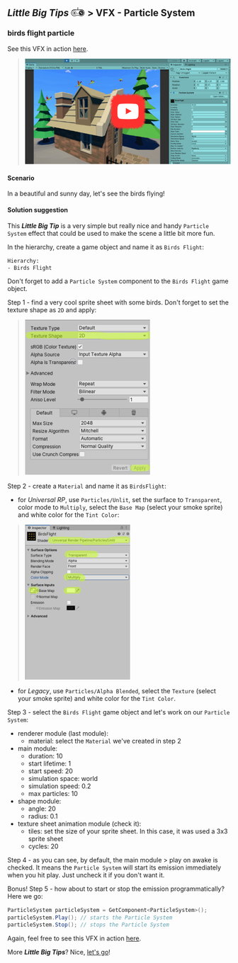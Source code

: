 ## _**Little Big Tips**_ ![Joystick](https://raw.githubusercontent.com/alissin/alissin.github.io/master/images/joystick.png) > VFX - Particle System

### birds flight particle

See this VFX in action [here](https://youtu.be/SWL6ucZqXFw).

> [![birds flight particle](./birds-flight-particle_small.png)](https://youtu.be/SWL6ucZqXFw)

#### Scenario
In a beautiful and sunny day, let's see the birds flying!

#### Solution suggestion
This _**Little Big Tip**_ is a very simple but really nice and handy `Particle System` effect that could be used to make the scene a little bit more fun.

In the hierarchy, create a game object and name it as `Birds Flight`:

```
Hierarchy:
- Birds Flight
```

Don't forget to add a `Particle System` component to the `Birds Flight` game object.

Step 1 - find a very cool sprite sheet with some birds. Don't forget to set the texture shape as `2D` and apply:

> ![2d-texture](../_common-images/2d-texture.png)

Step 2 - create a `Material` and name it as `BirdsFlight`:
* for _Universal RP_, use `Particles/Unlit`, set the surface to `Transparent`, color mode to `Multiply`, select the `Base Map` (select your smoke sprite) and white color for the `Tint Color`:

> ![material](./material.png)

* for _Legacy_, use `Particles/Alpha Blended`, select the `Texture` (select your smoke sprite) and white color for the `Tint Color`.

Step 3 - select the `Birds Flight` game object and let's work on our `Particle System`:
* renderer module (last module):
    * material: select the `Material` we've created in step 2
* main module:
    * duration: 10
    * start lifetime: 1
    * start speed: 20
    * simulation space: world
    * simulation speed: 0.2
    * max particles: 10
* shape module:
    * angle: 20
    * radius: 0.1
* texture sheet animation module (check it):
    * tiles: set the size of your sprite sheet. In this case, it was used a 3x3 sprite sheet
    * cycles: 20

Step 4 - as you can see, by default, the main module > play on awake is checked. It means the `Particle System` will start its emission immediately when you hit play. Just uncheck it if you don't want it.

Bonus! Step 5 - how about to start or stop the emission programmatically? Here we go:

```csharp
ParticleSystem particleSystem = GetComponent<ParticleSystem>();
particleSystem.Play(); // starts the Particle System
particleSystem.Stop(); // stops the Particle System
```

Again, feel free to see this VFX in action [here](https://youtu.be/SWL6ucZqXFw).

More _**Little Big Tips**_? Nice, [let's go](https://github.com/alissin/little-big-tips)!